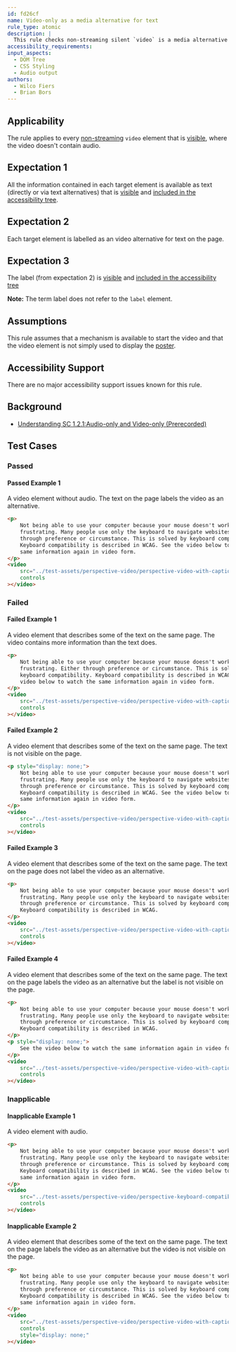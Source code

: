 ```yaml
---
id: fd26cf
name: Video-only as a media alternative for text
rule_type: atomic
description: |
  This rule checks non-streaming silent `video` is a media alternative for text on the page.
accessibility_requirements:
input_aspects:
  - DOM Tree
  - CSS Styling
  - Audio output
authors:
  - Wilco Fiers
  - Brian Bors
---
```


## Applicability

The rule applies to every [non-streaming](#non-streaming-media-element) `video` element that is [visible](#visible), where the video doesn't contain audio.

## Expectation 1

All the information contained in each target element is available as text (directly or via text alternatives) that is [visible](#visible) and [included in the accessibility tree](#included-in-the-accessibility-tree).

## Expectation 2

Each target element is labelled as an video alternative for text on the page.

## Expectation 3

The label (from expectation 2) is [visible](#visible) and [included in the accessibility tree](#included-in-the-accessibility-tree)

**Note:** The term label does not refer to the `label` element.

## Assumptions

This rule assumes that a mechanism is available to start the video and that the video element is not simply used to display the [poster](https://www.w3.org/TR/html5/semantics-embedded-content.html#element-attrdef-video-poster).

## Accessibility Support

There are no major accessibility support issues known for this rule.

## Background

- [Understanding SC 1.2.1:Audio-only and Video-only (Prerecorded)](https://www.w3.org/TR/UNDERSTANDING-WCAG20/media-equiv-av-only-alt.html)

## Test Cases

### Passed

#### Passed Example 1

A video element without audio. The text on the page labels the video as an alternative.

```html
<p>
	Not being able to use your computer because your mouse doesn't work, is
	frustrating. Many people use only the keyboard to navigate websites. Either
	through preference or circumstance. This is solved by keyboard compatibility.
	Keyboard compatibility is described in WCAG. See the video below to watch the
	same information again in video form.
</p>
<video
	src="../test-assets/perspective-video/perspective-video-with-captions-silent.mp4"
	controls
></video>
```

### Failed

#### Failed Example 1

A video element that describes some of the text on the same page. The video contains more information than the text does.

```html
<p>
	Not being able to use your computer because your mouse doesn't work, is
	frustrating. Either through preference or circumstance. This is solved by
	keyboard compatibility. Keyboard compatibility is described in WCAG. See the
	video below to watch the same information again in video form.
</p>
<video
	src="../test-assets/perspective-video/perspective-video-with-captions-silent.mp4"
	controls
></video>
```

#### Failed Example 2

A video element that describes some of the text on the same page. The text is not visible on the page.

```html
<p style="display: none;">
	Not being able to use your computer because your mouse doesn't work, is
	frustrating. Many people use only the keyboard to navigate websites. Either
	through preference or circumstance. This is solved by keyboard compatibility.
	Keyboard compatibility is described in WCAG. See the video below to watch the
	same information again in video form.
</p>
<video
	src="../test-assets/perspective-video/perspective-video-with-captions-silent.mp4"
	controls
></video>
```

#### Failed Example 3

A video element that describes some of the text on the same page. The text on the page does not label the video as an alternative.

```html
<p>
	Not being able to use your computer because your mouse doesn't work, is
	frustrating. Many people use only the keyboard to navigate websites. Either
	through preference or circumstance. This is solved by keyboard compatibility.
	Keyboard compatibility is described in WCAG.
</p>
<video
	src="../test-assets/perspective-video/perspective-video-with-captions-silent.mp4"
	controls
></video>
```

#### Failed Example 4

A video element that describes some of the text on the same page. The text on the page labels the video as an alternative but the label is not visible on the page.

```html
<p>
	Not being able to use your computer because your mouse doesn't work, is
	frustrating. Many people use only the keyboard to navigate websites. Either
	through preference or circumstance. This is solved by keyboard compatibility.
	Keyboard compatibility is described in WCAG.
</p>
<p style="display: none;">
	See the video below to watch the same information again in video form.
</p>
<video
	src="../test-assets/perspective-video/perspective-video-with-captions-silent.mp4"
	controls
></video>
```

### Inapplicable

#### Inapplicable Example 1

A video element with audio.

```html
<p>
	Not being able to use your computer because your mouse doesn't work, is
	frustrating. Many people use only the keyboard to navigate websites. Either
	through preference or circumstance. This is solved by keyboard compatibility.
	Keyboard compatibility is described in WCAG. See the video below to watch the
	same information again in video form.
</p>
<video
	src="../test-assets/perspective-video/perspective-keyboard-compatibility-video.mp4"
	controls
></video>
```

#### Inapplicable Example 2

A video element that describes some of the text on the same page. The text on the page labels the video as an alternative but the video is not visible on the page.

```html
<p>
	Not being able to use your computer because your mouse doesn't work, is
	frustrating. Many people use only the keyboard to navigate websites. Either
	through preference or circumstance. This is solved by keyboard compatibility.
	Keyboard compatibility is described in WCAG. See the video below to watch the
	same information again in video form.
</p>
<video
	src="../test-assets/perspective-video/perspective-video-with-captions-silent.mp4"
	controls
	style="display: none;"
></video>
```
